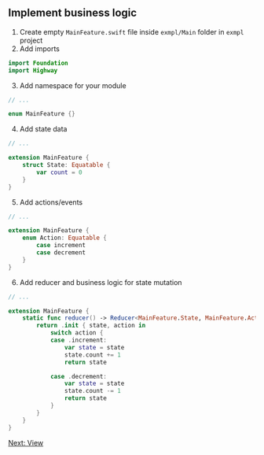 ## Implement business logic

1. Create empty `MainFeature.swift` file inside `exmpl/Main` folder in `exmpl` project
2. Add imports
```swift
import Foundation
import Highway
```
3. Add namespace for your module
```swift
// ...

enum MainFeature {}
```
4. Add state data
```swift
// ...

extension MainFeature {
    struct State: Equatable {
        var count = 0
    }
}
```
5. Add actions/events
```swift
// ...

extension MainFeature {
    enum Action: Equatable {
        case increment
        case decrement
    }
}
```
6. Add reducer and business logic for state mutation
```swift
// ...

extension MainFeature {
    static func reducer() -> Reducer<MainFeature.State, MainFeature.Action> {
        return .init { state, action in
            switch action {
            case .increment:
                var state = state
                state.count += 1
                return state

            case .decrement:
                var state = state
                state.count -= 1
                return state
            }
        }
    }
}
```

[Next: View](View.md)
